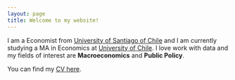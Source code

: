 ```yaml
---
layout: page
title: Welcome to my website!
---
```


I am a Economist from [University of Santiago of Chile](https://www.usach.cl/) and I am currently studying a MA in Economics at [University of Chile](https://www.postgradouchile.cl/programa/magister/magister-en-economia/). I love work with data and my fields of interest are **Macroeconomics** and **Public Policy**.

You can find my [CV here](../pdf/DanielPailanir-cv.pdf).
